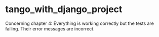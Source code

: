 # tango_with_django_project
Concerning chapter 4: Everything is working correctly but the tests are failing. 
Their error messages are incorrect.